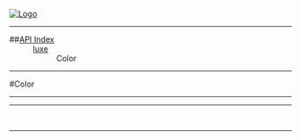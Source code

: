 
[![Logo](../../images/logo.png)](../../index.html)

---


##[API Index](../../api/index.html#luxe)   
&emsp;&emsp;&emsp;[luxe](./)   
&emsp;&emsp;&emsp;&emsp;&emsp;&emsp;Color

---

#Color


---




---



&nbsp;
&nbsp;
&nbsp;

---  


&nbsp;   
&nbsp;   